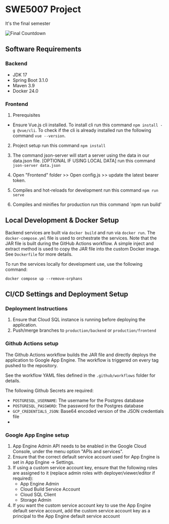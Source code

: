# SWE5007 Project
It's the final semester

![Final Countdown](https://upload.wikimedia.org/wikipedia/en/2/22/The_Final_Countdown_single.png)

## Software Requirements
### Backend
- JDK 17
- Spring Boot 3.1.0
- Maven 3.9
- Docker 24.0
### Frontend
1. Prerequisites
- Ensure Vue.js cli installed. To install cli run this command `npm install -g @vue/cli`. To check if the cli is already installed run the following command `vue --version`.

2. Project setup
run this command `npm install`

3. The command json-server will start a server using the data in our data.json file. [OPTIONAL IF USING LOCAL DATA]
run this command `json-server data.json`

4. Open "Frontend" folder >> Open config.js >> update the latest bearer token.

5. Compiles and hot-reloads for development
run this command `npm run serve`

6. Compiles and minifies for production
run this command `npm run build'

## Local Development & Docker Setup
Backend services are built via `docker build` and run via `docker run`.
The `docker-compose.yml` file is used to orchestrate the services.
Note that the JAR file is built during the GitHub Actions workflow.
A simple inject and extract method is used to copy the JAR file into the 
custom Docker image. See `Dockerfile` for more details.

To run the services locally for development use, use the following command:
```shell
docker compose up --remove-orphans
```

## CI/CD Settings and Deployment Setup
### Deployment Instructions
1. Ensure that Cloud SQL instance is running before deploying the application.
2. Push/merge branches to `production/backend` or `production/frontend`

### Github Actions setup
The Github Actions workflow builds the JAR file and directly deploys the
application to Google App Engine. The workflow is triggered on every tag pushed
to the repository.

See the workflow YAML files defined in the `.github/workflows` folder for
details.

The following Github Secrets are required:
- `POSTGRESQL_USERNAME`: The username for the Postgres database
- `POSTGRESQL_PASSWORD`: The password for the Postgres database
- `GCP_CREDENTIALS_JSON`: Base64 encoded version of the JSON credentials file
- 
### Google App Engine setup
1. App Engine Admin API needs to be enabled in the Google Cloud Console, under
the menu option "APIs and services".
2. Ensure that the correct default service account used for App Engine is set 
in App Engine -> Settings.
3. If using a custom service account key, ensure that the following roles are
assigned to it (replace admin roles with deployer/viewer/editor if required):
   - App Engine Admin
   - Cloud Build Service Account
   - Cloud SQL Client
   - Storage Admin
4. If you want the custom service account key to use the App Engine default
service account, add the custom service account key as a principal to the
App Engine default service account
